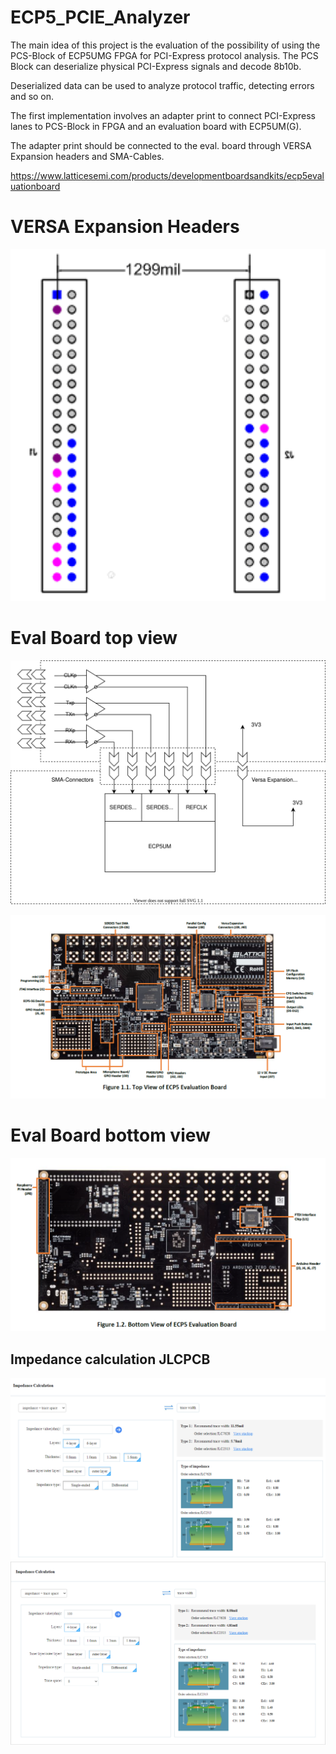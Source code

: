 # ECP5_PCIE_Analyzer
The main idea of this project is the evaluation of the possibility of using the PCS-Block of ECP5UMG FPGA for PCI-Express protocol analysis.
The PCS Block can deserialize physical PCI-Express signals and decode 8b10b. <p>
Deserialized data can be used to analyze protocol traffic, detecting errors and so on.<p>
The first implementation involves an adapter print to connect PCI-Express lanes to PCS-Block in FPGA and an evaluation board with ECP5UM(G).<p>
The adapter print should be connected to the eval. board through VERSA Expansion headers and SMA-Cables.

https://www.latticesemi.com/products/developmentboardsandkits/ecp5evaluationboard
# VERSA Expansion Headers
![sch](doc/pic/connector.png)
# Eval Board top view
![Block Schema](doc/pic/block_sch.svg)

![Eval Board Top](/doc/pic/ecp_eval_board_top.png)

# Eval Board bottom view
![Eval Board Bottom](/doc/pic/ecp_eval_board_bot.png)

## Impedance calculation JLCPCB
![impedance 50 Ohm single](/doc/pic/impedance_single_50.png)
![impedance 100 Ohm diff](/doc/pic/impedance_diff_100.png)